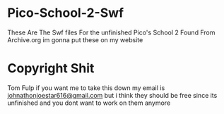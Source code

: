 # Pico-School-2-Swf
These Are The Swf files For the unfinished Pico's School 2
Found From Archive.org
im gonna put these on my website

# Copyright Shit
Tom Fulp if you want me to take this down my email is johnathonjoestar616@gmail.com
but i think they should be free since its unfinished and you dont want to work on them anymore
